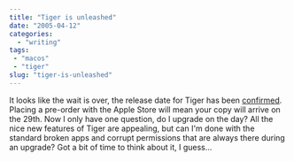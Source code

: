 ```yaml
---
title: "Tiger is unleashed"
date: "2005-04-12"
categories:
  - "writing"
tags:
 - "macos"
 - "tiger"
slug: "tiger-is-unleashed"
---
```


It looks like the wait is over, the release date for Tiger has been [confirmed](https://www.apple.com/pr/library/2005/apr/12tiger.html). Placing a pre-order with the Apple Store will mean your copy will arrive on the 29th. Now I only have one question, do I upgrade on the day? All the nice new features of Tiger are appealing, but can I'm done with the standard broken apps and corrupt permissions that are always there during an upgrade? Got a bit of time to think about it, I guess…
